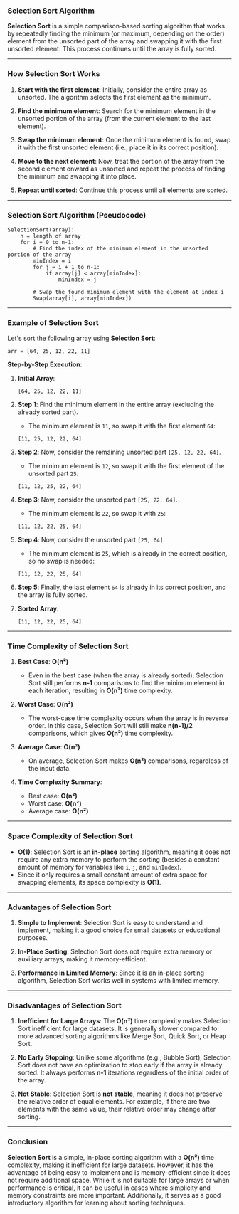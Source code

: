 ### **Selection Sort Algorithm**

**Selection Sort** is a simple comparison-based sorting algorithm that works by repeatedly finding the minimum (or maximum, depending on the order) element from the unsorted part of the array and swapping it with the first unsorted element. This process continues until the array is fully sorted.

---

### **How Selection Sort Works**

1. **Start with the first element**: Initially, consider the entire array as unsorted. The algorithm selects the first element as the minimum.

2. **Find the minimum element**: Search for the minimum element in the unsorted portion of the array (from the current element to the last element).

3. **Swap the minimum element**: Once the minimum element is found, swap it with the first unsorted element (i.e., place it in its correct position).

4. **Move to the next element**: Now, treat the portion of the array from the second element onward as unsorted and repeat the process of finding the minimum and swapping it into place.

5. **Repeat until sorted**: Continue this process until all elements are sorted.

---

### **Selection Sort Algorithm (Pseudocode)**

```text
SelectionSort(array):
    n = length of array
    for i = 0 to n-1:
        # Find the index of the minimum element in the unsorted portion of the array
        minIndex = i
        for j = i + 1 to n-1:
            if array[j] < array[minIndex]:
                minIndex = j
        
        # Swap the found minimum element with the element at index i
        Swap(array[i], array[minIndex])
```

---

### **Example of Selection Sort**

Let's sort the following array using **Selection Sort**:

```
arr = [64, 25, 12, 22, 11]
```

**Step-by-Step Execution**:

1. **Initial Array**:
   ```
   [64, 25, 12, 22, 11]
   ```

2. **Step 1**: Find the minimum element in the entire array (excluding the already sorted part).
   - The minimum element is `11`, so swap it with the first element `64`:
   ```
   [11, 25, 12, 22, 64]
   ```

3. **Step 2**: Now, consider the remaining unsorted part `[25, 12, 22, 64]`.
   - The minimum element is `12`, so swap it with the first element of the unsorted part `25`:
   ```
   [11, 12, 25, 22, 64]
   ```

4. **Step 3**: Now, consider the unsorted part `[25, 22, 64]`.
   - The minimum element is `22`, so swap it with `25`:
   ```
   [11, 12, 22, 25, 64]
   ```

5. **Step 4**: Now, consider the unsorted part `[25, 64]`.
   - The minimum element is `25`, which is already in the correct position, so no swap is needed:
   ```
   [11, 12, 22, 25, 64]
   ```

6. **Step 5**: Finally, the last element `64` is already in its correct position, and the array is fully sorted.

7. **Sorted Array**:
   ```
   [11, 12, 22, 25, 64]
   ```

---

### **Time Complexity of Selection Sort**

1. **Best Case**: **O(n²)**
   - Even in the best case (when the array is already sorted), Selection Sort still performs **n-1** comparisons to find the minimum element in each iteration, resulting in **O(n²)** time complexity.

2. **Worst Case**: **O(n²)**
   - The worst-case time complexity occurs when the array is in reverse order. In this case, Selection Sort will still make **n(n-1)/2** comparisons, which gives **O(n²)** time complexity.

3. **Average Case**: **O(n²)**
   - On average, Selection Sort makes **O(n²)** comparisons, regardless of the input data.

4. **Time Complexity Summary**:
   - Best case: **O(n²)**
   - Worst case: **O(n²)**
   - Average case: **O(n²)**

---

### **Space Complexity of Selection Sort**

- **O(1)**: Selection Sort is an **in-place** sorting algorithm, meaning it does not require any extra memory to perform the sorting (besides a constant amount of memory for variables like `i`, `j`, and `minIndex`).
- Since it only requires a small constant amount of extra space for swapping elements, its space complexity is **O(1)**.

---

### **Advantages of Selection Sort**

1. **Simple to Implement**: Selection Sort is easy to understand and implement, making it a good choice for small datasets or educational purposes.

2. **In-Place Sorting**: Selection Sort does not require extra memory or auxiliary arrays, making it memory-efficient.

3. **Performance in Limited Memory**: Since it is an in-place sorting algorithm, Selection Sort works well in systems with limited memory.

---

### **Disadvantages of Selection Sort**

1. **Inefficient for Large Arrays**: The **O(n²)** time complexity makes Selection Sort inefficient for large datasets. It is generally slower compared to more advanced sorting algorithms like Merge Sort, Quick Sort, or Heap Sort.

2. **No Early Stopping**: Unlike some algorithms (e.g., Bubble Sort), Selection Sort does not have an optimization to stop early if the array is already sorted. It always performs **n-1** iterations regardless of the initial order of the array.

3. **Not Stable**: Selection Sort is **not stable**, meaning it does not preserve the relative order of equal elements. For example, if there are two elements with the same value, their relative order may change after sorting.

---

### **Conclusion**

**Selection Sort** is a simple, in-place sorting algorithm with a **O(n²)** time complexity, making it inefficient for large datasets. However, it has the advantage of being easy to implement and is memory-efficient since it does not require additional space. While it is not suitable for large arrays or when performance is critical, it can be useful in cases where simplicity and memory constraints are more important. Additionally, it serves as a good introductory algorithm for learning about sorting techniques.
